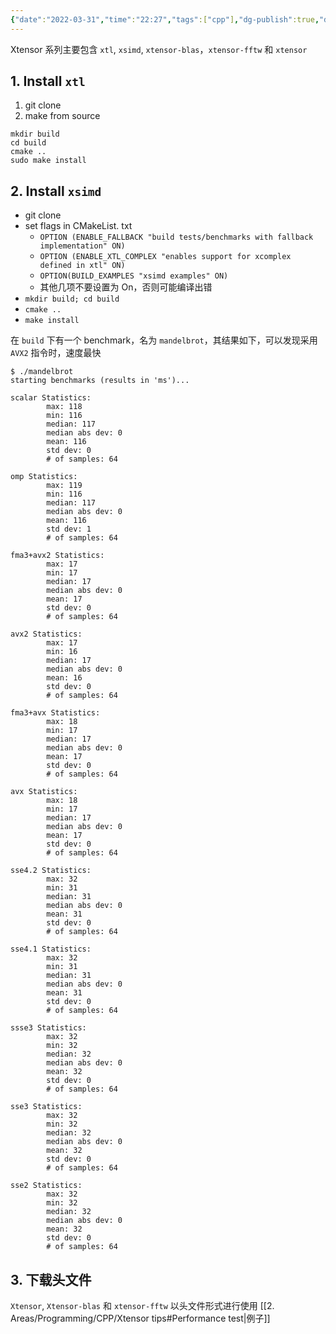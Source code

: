 ```yaml
---
{"date":"2022-03-31","time":"22:27","tags":["cpp"],"dg-publish":true,"dg-class":"program","dg-show-local-graph":true,"permalink":"/2-areas/programming/cpp/how-to-install-xtensor/","dgHomeLink":true,"dgPassFrontmatter":true,"dgShowLocalGraph":true,"dgShowBacklinks":true,"dgShowInlineTitle":false}
---
```



Xtensor 系列主要包含 `xtl`, `xsimd`, `xtensor-blas`，`xtensor-fftw` 和 `xtensor`

## 1. Install `xtl`
1. git clone
2. make from source
```shell
mkdir build
cd build
cmake ..
sudo make install
```

## 2. Install `xsimd`
- git clone
- set flags in CMakeList. txt
    - `OPTION (ENABLE_FALLBACK "build tests/benchmarks with fallback implementation" ON)` 
    - `OPTION (ENABLE_XTL_COMPLEX "enables support for xcomplex defined in xtl" ON)`
    - `OPTION(BUILD_EXAMPLES "xsimd examples" ON)`
    - 其他几项不要设置为 On，否则可能编译出错
- `mkdir build; cd build`
- `cmake ..`
- `make install`

在 `build` 下有一个 benchmark，名为 `mandelbrot`，其结果如下，可以发现采用 `AVX2` 指令时，速度最快

```shell
$ ./mandelbrot 
starting benchmarks (results in 'ms')... 

scalar Statistics:
        max: 118
        min: 116
        median: 117
        median abs dev: 0
        mean: 116
        std dev: 0
        # of samples: 64

omp Statistics:
        max: 119
        min: 116
        median: 117
        median abs dev: 0
        mean: 116
        std dev: 1
        # of samples: 64

fma3+avx2 Statistics:
        max: 17
        min: 17
        median: 17
        median abs dev: 0
        mean: 17
        std dev: 0
        # of samples: 64

avx2 Statistics:
        max: 17
        min: 16
        median: 17
        median abs dev: 0
        mean: 16
        std dev: 0
        # of samples: 64

fma3+avx Statistics:
        max: 18
        min: 17
        median: 17
        median abs dev: 0
        mean: 17
        std dev: 0
        # of samples: 64

avx Statistics:
        max: 18
        min: 17
        median: 17
        median abs dev: 0
        mean: 17
        std dev: 0
        # of samples: 64

sse4.2 Statistics:
        max: 32
        min: 31
        median: 31
        median abs dev: 0
        mean: 31
        std dev: 0
        # of samples: 64

sse4.1 Statistics:
        max: 32
        min: 31
        median: 31
        median abs dev: 0
        mean: 31
        std dev: 0
        # of samples: 64

ssse3 Statistics:
        max: 32
        min: 32
        median: 32
        median abs dev: 0
        mean: 32
        std dev: 0
        # of samples: 64

sse3 Statistics:
        max: 32
        min: 32
        median: 32
        median abs dev: 0
        mean: 32
        std dev: 0
        # of samples: 64

sse2 Statistics:
        max: 32
        min: 32
        median: 32
        median abs dev: 0
        mean: 32
        std dev: 0
        # of samples: 64
```

## 3. 下载头文件
`Xtensor`, `Xtensor-blas` 和 `xtensor-fftw` 以头文件形式进行使用
[[2. Areas/Programming/CPP/Xtensor tips#Performance test|例子]]


